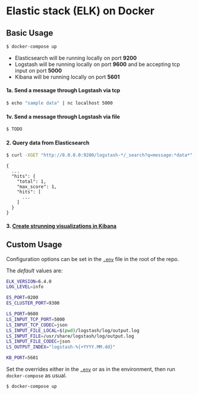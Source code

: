 # Elastic stack (ELK) on Docker

## Basic Usage
```bash
$ docker-compose up
```

* Elasticsearch will be running locally on port **9200**
* Logstash will be running locally on port **9600** and be accepting tcp input on port **5000**
* Kibana will be running locally on port **5601**

#### 1a. Send a message through Logstash via tcp
```bash
$ echo "sample data" | nc localhost 5000
```

#### 1v. Send a message through Logstash via file
```bash
$ TODO
```

#### 2. Query data from Elasticsearch
```bash
$ curl -XGET "http://0.0.0.0:9200/logstash-*/_search?q=message:*data*"
```

```
{
  ...
  "hits": {
    "total": 1,
    "max_score": 1,
    "hits": [
      ...
    ]
  }
}
```

#### 3. [Create strunning visualizations in Kibana](https://www.elastic.co/products/kibana)

## Custom Usage

Configuration options can be set in the [`.env`](.env) file in the root of the repo.

The *default* values are:
```bash
ELK_VERSION=6.4.0
LOG_LEVEL=info

ES_PORT=9200
ES_CLUSTER_PORT=9300

LS_PORT=9600
LS_INPUT_TCP_PORT=5000
LS_INPUT_TCP_CODEC=json
LS_INPUT_FILE_LOCAL=$(pwd)/logstash/log/output.log
LS_INPUT_FILE=/usr/share/logstash/log/output.log
LS_INPUT_FILE_CODEC=json
LS_OUTPUT_INDEX="logstash-%{+YYYY.MM.dd}"

KB_PORT=5601

```

Set the overrides either in the [`.env`](.env) or as in the environment, then run `docker-compose` as usual.

```bash
$ docker-compose up
```

